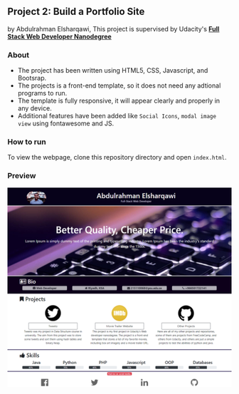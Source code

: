 ## Project 2: Build a Portfolio Site
by Abdulrahman Elsharqawi, This project is supervised by Udacity's **[Full Stack Web Developer Nanodegree](https://www.udacity.com/course/nd004)**

### About
- The project has been written using HTML5, CSS, Javascript, and Bootsrap.
- The projects is a front-end template, so it does not need any adtional programs to run.
- The template is fully responsive, it will appear clearly and properly in any device.
- Additional features have been added like `Social Icons`, `modal image view` using fontawesome and JS.
### How to run
To view the webpage, clone this repository directory <i class="icon-folder-open"></i> and open <i class="icon-file"></i> `index.html`.
### Preview
![Build a Portfolio Site Preview](Preview.png?raw=true "Portfolio Site")
